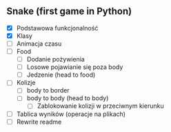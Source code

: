 ## Snake (first game in Python)
* [x] Podstawowa funkcjonalność
* [x] Klasy
* [ ] Animacja czasu
* [ ] Food
  * [ ] Dodanie pożywienia
  * [ ] Losowe pojawianie się poza body
  * [ ] Jedzenie (head to food)
* [ ] Kolizje
  * [ ] body to border
  * [ ] body to body (head to body)
    * [ ] Zablokowanie kolizji w przeciwnym kierunku
* [ ] Tablica wyników (operacje na plikach)
* [ ] Rewrite readme
